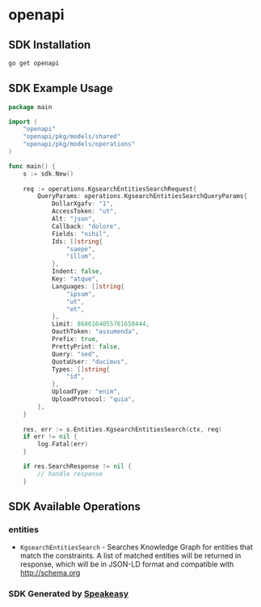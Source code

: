 # openapi

<!-- Start SDK Installation -->
## SDK Installation

```bash
go get openapi
```
<!-- End SDK Installation -->

## SDK Example Usage
<!-- Start SDK Example Usage -->
```go
package main

import (
    "openapi"
    "openapi/pkg/models/shared"
    "openapi/pkg/models/operations"
)

func main() {
    s := sdk.New()
    
    req := operations.KgsearchEntitiesSearchRequest{
        QueryParams: operations.KgsearchEntitiesSearchQueryParams{
            DollarXgafv: "1",
            AccessToken: "ut",
            Alt: "json",
            Callback: "dolore",
            Fields: "nihil",
            Ids: []string{
                "saepe",
                "illum",
            },
            Indent: false,
            Key: "atque",
            Languages: []string{
                "ipsum",
                "ut",
                "et",
            },
            Limit: 8686164055761658444,
            OauthToken: "assumenda",
            Prefix: true,
            PrettyPrint: false,
            Query: "sed",
            QuotaUser: "ducimus",
            Types: []string{
                "id",
            },
            UploadType: "enim",
            UploadProtocol: "quia",
        },
    }
    
    res, err := s.Entities.KgsearchEntitiesSearch(ctx, req)
    if err != nil {
        log.Fatal(err)
    }

    if res.SearchResponse != nil {
        // handle response
    }
```
<!-- End SDK Example Usage -->

<!-- Start SDK Available Operations -->
## SDK Available Operations

### entities

* `KgsearchEntitiesSearch` - Searches Knowledge Graph for entities that match the constraints. A list of matched entities will be returned in response, which will be in JSON-LD format and compatible with http://schema.org

<!-- End SDK Available Operations -->

### SDK Generated by [Speakeasy](https://docs.speakeasyapi.dev/docs/using-speakeasy/client-sdks)
